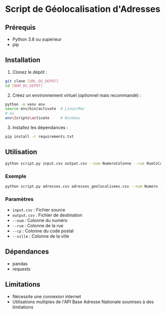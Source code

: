 # Script de Géolocalisation d'Adresses

## Prérequis

- Python 3.8 ou supérieur
- pip

## Installation

1. Clonez le dépôt :
```bash
git clone [URL_DU_DEPOT]
cd [NOM_DU_DEPOT]
```

2. Créez un environnement virtuel (optionnel mais recommandé) :
```bash
python -m venv env
source env/bin/activate  # Linux/Mac
# ou 
env\Scripts\activate     # Windows
```

3. Installez les dépendances :
```bash
pip install -r requirements.txt
```

## Utilisation

```bash
python script.py input.csv output.csv --num NumeroColonne --rue RueColonne --cp CPColonne --ville VilleColonne
```

### Exemple

```bash
python script.py adresses.csv adresses_geolocalisees.csv --num Numero --rue Adresse --cp CodePostal --ville Ville
```

### Paramètres

- `input.csv` : Fichier source
- `output.csv` : Fichier de destination
- `--num` : Colonne du numéro
- `--rue` : Colonne de la rue
- `--cp` : Colonne du code postal
- `--ville` : Colonne de la ville

## Dépendances

- pandas
- requests

## Limitations

- Nécessite une connexion internet
- Utilisations multiples de l'API Base Adresse Nationale soumises à des limitations
